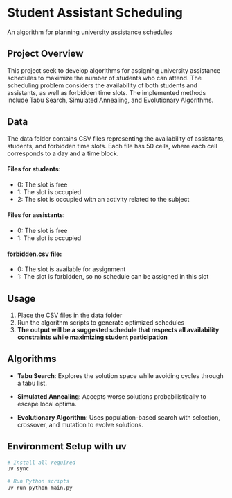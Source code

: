 # Student Assistant Scheduling
An algorithm for planning university assistance schedules

## Project Overview
This project seek to develop algorithms for assigning university assistance schedules to maximize the number of students who can attend. The scheduling problem considers the availability of both students and assistants, as well as forbidden time slots. The implemented methods include Tabu Search, Simulated Annealing, and Evolutionary Algorithms.

## Data
The data folder contains CSV files representing the availability of assistants, students, and forbidden time slots. Each file has 50 cells, where each cell corresponds to a day and a time block.

#### Files for students:
- 0: The slot is free
- 1: The slot is occupied
- 2: The slot is occupied with an activity related to the subject

#### Files for assistants:
- 0: The slot is free
- 1: The slot is occupied

#### forbidden.csv file:
- 0: The slot is available for assignment
- 1: The slot is forbidden, so no schedule can be assigned in this slot

## Usage

1. Place the CSV files in the data folder
2. Run the algorithm scripts to generate optimized schedules
3. **The output will be a suggested schedule that respects all availability constraints while maximizing student participation**

## Algorithms

- **Tabu Search**: Explores the solution space while avoiding cycles through a tabu list.

- **Simulated Annealing**: Accepts worse solutions probabilistically to escape local optima.

- **Evolutionary Algorithm**: Uses population-based search with selection, crossover, and mutation to evolve solutions.

## Environment Setup with uv

```bash
# Install all required
uv sync

# Run Python scripts
uv run python main.py
```